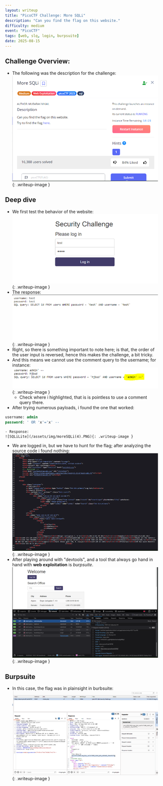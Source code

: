 ```yaml
---
layout: writeup
title: "PicoCTF Challenge: More SQLi"
description: "Can you find the flag on this website."
difficulty: medium
event: "PicoCTF"
tags: [web, slq, login, burpsuite]
date: 2025-08-15
---
```


## Challenge Overview:
- The following was the description for the challenge:
    ![SQLiLite](/assets/img/moreSQLIi.PNG){: .writeup-image }

## Deep dive
- We first test the behavior of the website:
    ![SQLiLite](/assets/img/moreSQLi(1).PNG){: .writeup-image }
- The response:
    ![SQLiLite](/assets/img/moreSQLi(2).PNG){: .writeup-image }
- Right, so there is something important to note here; is that, the order of the user input is reversed, hence this makes the challenge, a bit tricky.
- And this means we cannot use the comment query to the username; for instance:
    ![SQLiLite](/assets/img/moreSQLi(3).PNG){: .writeup-image }
    - Check where i highlighted, that is is pointless to use a comment query there.
- After trying numerous payloads, i found the one that worked:
```sql
username: admin
password: ' OR 'x'='x' --
```
    - Response:
    ![SQLiLite](/assets/img/moreSQLi(4).PNG){: .writeup-image }
- We are logged in, but we have to hunt for the flag; after analyzing the source code i found nothing:
    ![SQLiLite](/assets/img/moreSQLi(5).PNG){: .writeup-image }
- After playing around with "devtools", and a tool that always go hand in hand with **web exploitation** is *burpsuite*.
    ![SQLiLite](/assets/img/moreSQLi(7).PNG){: .writeup-image }

## Burpsuite
- In this case, the flag was in plainsight in burbsuite:
    ![SQLiLite](/assets/img/moreSQLi(6).PNG){: .writeup-image }




